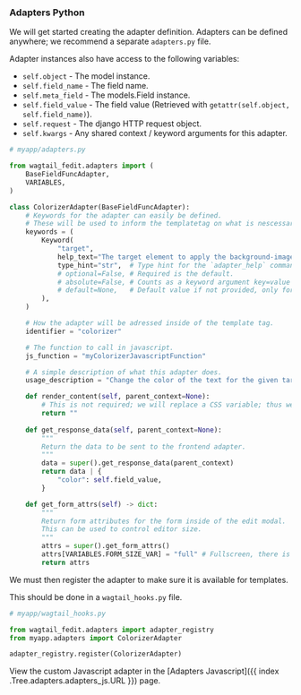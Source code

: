 ### Adapters Python

We will get started creating the adapter definition.
Adapters can be defined anywhere; we recommend a separate `adapters.py` file.

Adapter instances also have access to the following variables:

* `self.object` - The model instance.
* `self.field_name` - The field name.
* `self.meta_field` - The models.Field instance.
* `self.field_value` - The field value (Retrieved with `getattr(self.object, self.field_name)`).
* `self.request` - The django HTTP request object.
* `self.kwargs` - Any shared context / keyword arguments for this adapter.

```python
# myapp/adapters.py

from wagtail_fedit.adapters import (
    BaseFieldFuncAdapter,
    VARIABLES,
)

class ColorizerAdapter(BaseFieldFuncAdapter):
    # Keywords for the adapter can easily be defined.
    # These will be used to inform the templatetag on what is nescessary, required and counts as a flag.
    keywords = (
        Keyword(
            "target",
            help_text="The target element to apply the background-image to - this should be a css selector.",
            type_hint="str",  # Type hint for the `adapter_help` command.
            # optional=False, # Required is the default.
            # absolute=False, # Counts as a keyword argument key=value instead of a boolean flag.
            # default=None,   # Default value if not provided, only for optional keyword arguments.
        ),
    )

    # How the adapter will be adressed inside of the template tag.
    identifier = "colorizer"

    # The function to call in javascript.
    js_function = "myColorizerJavascriptFunction"

    # A simple description of what this adapter does.
    usage_description = "Change the color of the text for the given target element."

    def render_content(self, parent_context=None):
        # This is not required; we will replace a CSS variable; thus we are not returning any actual content.
        return ""
  
    def get_response_data(self, parent_context=None):
        """
        Return the data to be sent to the frontend adapter.
        """
        data = super().get_response_data(parent_context)
        return data | {
            "color": self.field_value,
        }

    def get_form_attrs(self) -> dict:
        """
        Return form attributes for the form inside of the edit modal.
        This can be used to control editor size.
        """
        attrs = super().get_form_attrs()
        attrs[VARIABLES.FORM_SIZE_VAR] = "full" # Fullscreen, there is also `large`.
        return attrs
```

We must then register the adapter to make sure it is available for templates.

This should be done in a `wagtail_hooks.py` file.

```python
# myapp/wagtail_hooks.py

from wagtail_fedit.adapters import adapter_registry
from myapp.adapters import ColorizerAdapter

adapter_registry.register(ColorizerAdapter)
```
View the custom Javascript adapter in the [Adapters Javascript]({{ index .Tree.adapters.adapters_js.URL }}) page.
